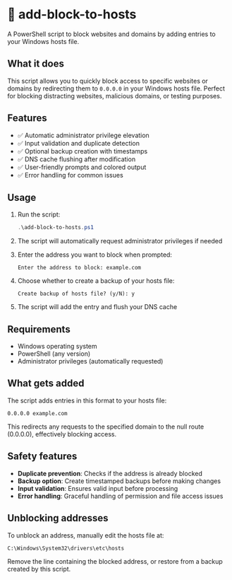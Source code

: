 # 🚫 add-block-to-hosts

A PowerShell script to block websites and domains by adding entries to your Windows hosts file.

## What it does

This script allows you to quickly block access to specific websites or domains by redirecting them to `0.0.0.0` in your Windows hosts file. Perfect for blocking distracting websites, malicious domains, or testing purposes.

## Features

- ✅ Automatic administrator privilege elevation
- ✅ Input validation and duplicate detection
- ✅ Optional backup creation with timestamps
- ✅ DNS cache flushing after modification
- ✅ User-friendly prompts and colored output
- ✅ Error handling for common issues

## Usage

1. Run the script:
   ```powershell
   .\add-block-to-hosts.ps1
   ```

2. The script will automatically request administrator privileges if needed

3. Enter the address you want to block when prompted:
   ```
   Enter the address to block: example.com
   ```

4. Choose whether to create a backup of your hosts file:
   ```
   Create backup of hosts file? (y/N): y
   ```

5. The script will add the entry and flush your DNS cache

## Requirements

- Windows operating system
- PowerShell (any version)
- Administrator privileges (automatically requested)

## What gets added

The script adds entries in this format to your hosts file:
```
0.0.0.0 example.com
```

This redirects any requests to the specified domain to the null route (0.0.0.0), effectively blocking access.

## Safety features

- **Duplicate prevention**: Checks if the address is already blocked
- **Backup option**: Create timestamped backups before making changes
- **Input validation**: Ensures valid input before processing
- **Error handling**: Graceful handling of permission and file access issues

## Unblocking addresses

To unblock an address, manually edit the hosts file at:
```
C:\Windows\System32\drivers\etc\hosts
```

Remove the line containing the blocked address, or restore from a backup created by this script.
